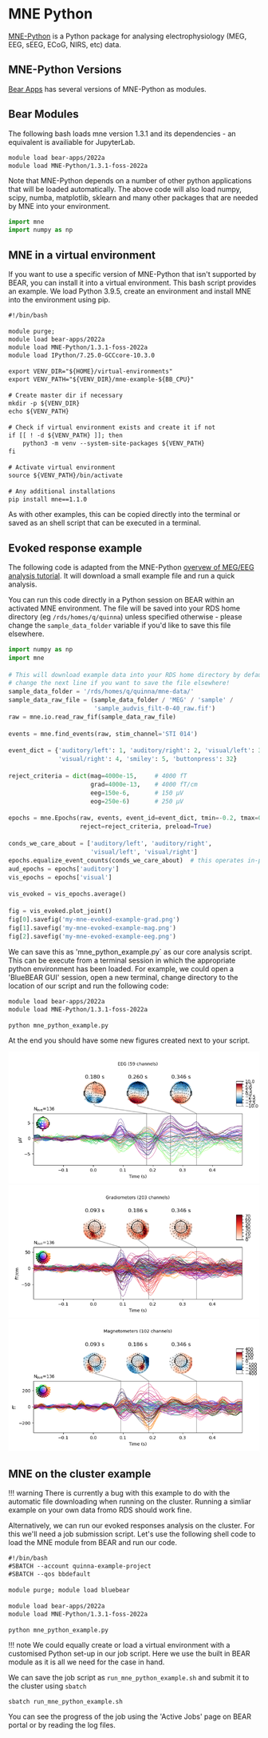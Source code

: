 # MNE Python

[MNE-Python](https://mne.tools/stable/index.html) is a Python package for analysing electrophysiology (MEG, EEG, sEEG, ECoG, NIRS, etc) data.

## MNE-Python Versions

[Bear Apps](https://bear-apps.bham.ac.uk/applications/MNE-Python/) has several versions of MNE-Python as modules.


## Bear Modules

The following bash loads mne version 1.3.1 and its dependencies - an equivalent is availiable for JupyterLab.

``` shell
module load bear-apps/2022a
module load MNE-Python/1.3.1-foss-2022a
```

Note that MNE-Python depends on a number of other python applications that will be loaded automatically. The above code will also load numpy, scipy, numba, matplotlib, sklearn and many other packages that are needed by MNE into your environment.

```python
import mne
import numpy as np
```

## MNE in a virtual environment

If you want to use a specific version of MNE-Python that isn't supported by BEAR, you can install it into a virtual environment. This bash script provides an example. We load Python 3.9.5, create an environment and install MNE into the environment using pip.

``` slurm
#!/bin/bash

module purge;
module load bear-apps/2022a
module load MNE-Python/1.3.1-foss-2022a
module load IPython/7.25.0-GCCcore-10.3.0

export VENV_DIR="${HOME}/virtual-environments"
export VENV_PATH="${VENV_DIR}/mne-example-${BB_CPU}"

# Create master dir if necessary
mkdir -p ${VENV_DIR}
echo ${VENV_PATH}

# Check if virtual environment exists and create it if not
if [[ ! -d ${VENV_PATH} ]]; then
    python3 -m venv --system-site-packages ${VENV_PATH}
fi

# Activate virtual environment
source ${VENV_PATH}/bin/activate

# Any additional installations
pip install mne==1.1.0
```

As with other examples, this can be copied directly into the terminal or saved as an shell script that can be executed in a terminal.

## Evoked response example

The following code is adapted from the MNE-Python [overvew of MEG/EEG analysis tutorial](https://mne.tools/stable/auto_tutorials/intro/10_overview.html#sphx-glr-auto-tutorials-intro-10-overview-py). It will download a small example file and run a quick analysis.

You can run this code directly in a Python session on BEAR within an activated MNE environment. The file will be saved into your RDS home directory (eg `/rds/homes/q/quinna`) unless specified otherwise - please change the `sample_data_folder` variable if you'd like to save this file elsewhere.

```python
import numpy as np
import mne

# This will download example data into your RDS home directory by default -
# change the next line if you want to save the file elsewhere!
sample_data_folder = '/rds/homes/q/quinna/mne-data/'
sample_data_raw_file = (sample_data_folder / 'MEG' / 'sample' /
                        'sample_audvis_filt-0-40_raw.fif')
raw = mne.io.read_raw_fif(sample_data_raw_file)

events = mne.find_events(raw, stim_channel='STI 014')

event_dict = {'auditory/left': 1, 'auditory/right': 2, 'visual/left': 3,
              'visual/right': 4, 'smiley': 5, 'buttonpress': 32}

reject_criteria = dict(mag=4000e-15,     # 4000 fT
                       grad=4000e-13,    # 4000 fT/cm
                       eeg=150e-6,       # 150 µV
                       eog=250e-6)       # 250 µV

epochs = mne.Epochs(raw, events, event_id=event_dict, tmin=-0.2, tmax=0.5,
                    reject=reject_criteria, preload=True)

conds_we_care_about = ['auditory/left', 'auditory/right',
                       'visual/left', 'visual/right']
epochs.equalize_event_counts(conds_we_care_about)  # this operates in-place
aud_epochs = epochs['auditory']
vis_epochs = epochs['visual']

vis_evoked = vis_epochs.average()

fig = vis_evoked.plot_joint()
fig[0].savefig('my-mne-evoked-example-grad.png')
fig[1].savefig('my-mne-evoked-example-mag.png')
fig[2].savefig('my-mne-evoked-example-eeg.png')
```

We can save this as 'mne_python_example.py` as our core analysis script. This can be execute from a terminal session in which the appropriate python environment has been loaded. For example, we could open a 'BlueBEAR GUI' session, open a new terminal, change directory to the location of our script and run the following code:

```shell
module load bear-apps/2022a
module load MNE-Python/1.3.1-foss-2022a

python mne_python_example.py
```
At the end you should have some new figures created next to your script.


![An EEG Evoked Response](my-mne-evoked-example-eeg.png)
![A Gradiometer Evoked Response](my-mne-evoked-example-grad.png)
![A Magnetometer Evoked Response](my-mne-evoked-example-mag.png)

## MNE on the cluster example

!!! warning
    There is currently a bug with this example to do with the automatic file downloading when running on the cluster. Running a simliar example on your own data fromo RDS should work fine.

Alternatively, we can run our evoked responses analysis on the cluster. For this we'll need a job submission script. Let's use the following shell code to load the MNE module from BEAR and run our code.

```shell
#!/bin/bash
#SBATCH --account quinna-example-project
#SBATCH --qos bbdefault

module purge; module load bluebear

module load bear-apps/2022a
module load MNE-Python/1.3.1-foss-2022a

python mne_python_example.py
```

!!! note
    We could equally create or load a virtual environment with a customised Python set-up in our job script. Here we use the built in BEAR module as it is all we need for the case in hand.

We can save the job script as `run_mne_python_example.sh` and submit it to the cluster using `sbatch`

```shell
sbatch run_mne_python_example.sh
```

You can see the progress of the job using the 'Active Jobs' page on BEAR portal or by reading the log files.

